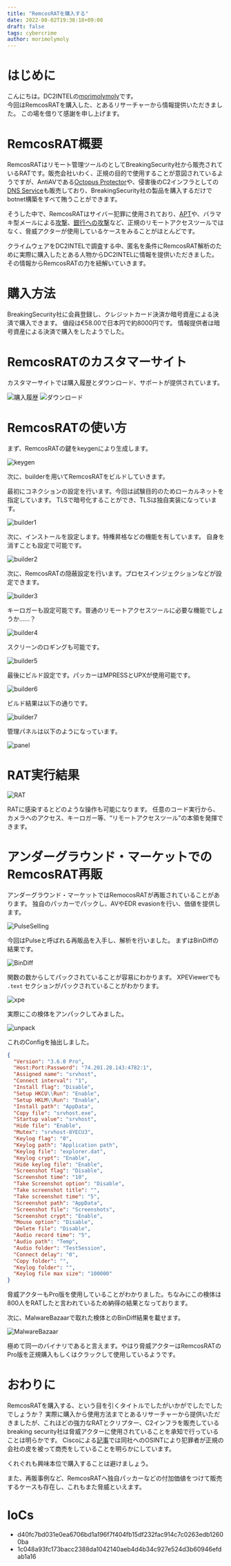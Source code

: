 ```yaml
---
title: "RemcosRATを購入する"
date: 2022-08-02T19:38:18+09:00
draft: false
tags: cybercrime
author: morimolymoly
---
```


<!--more-->


# はじめに
こんにちは。DC2INTELの[morimolymoly](https://morimolymoly.com)です。\
今回はRemcosRATを購入した、とあるリサーチャーから情報提供いただきました。
この場を借りて感謝を申し上げます。

# RemcosRAT概要
RemcosRATはリモート管理ツールのとしてBreakingSecurity社から販売されているRATです。販売会社いわく、正規の目的で使用することが意図されているようですが、AntiAVである[Octopus Protector](https://breakingsecurity.net/octopus/)や、侵害後のC2インフラとしての[DNS Service](https://breakingsecurity.net/dns-service/)も販売しており、BreakingSecurity社の製品を購入するだけでbotnet構築をすべて賄うことができます。

そうした中で、RemcosRATはサイバー犯罪に使用されており、[APT](https://www.paloaltonetworks.jp/company/in-the-news/2018/unit42-gorgon-group-slithering-nation-state-cybercrime)や、バラマキ型メールによる[攻撃](https://www.cc.uec.ac.jp/blogs/news/2021/07/20210708agenttesla-remcosrat.html)、[銀行への攻撃](https://heimdalsecurity.com/blog/remcosrat-malware-is-targeting-african-banks/)など、正規のリモートアクセスツールではなく、脅威アクターが使用しているケースをみることがほとんどです。

クライムウェアをDC2INTELで調査する中、匿名を条件にRemcosRAT解析のために実際に購入したとある人物からDC2INTELに情報を提供いただきました。
その情報からRemcosRATの力を紐解いていきます。

# 購入方法
BreakingSecurity社に会員登録し、クレジットカード決済か暗号資産による決済で購入できます。
値段は€58.00で日本円で約8000円です。
情報提供者は暗号資産による決済で購入をしたようでした。

# RemcosRATのカスタマーサイト
カスタマーサイトでは購入履歴とダウンロード、サポートが提供されています。

![購入履歴](images/order.png)
![ダウンロード](images/download.png)

# RemcosRATの使い方
まず、RemcosRATの鍵をkeygenにより生成します。

![keygen](images/keygen.png)

次に、builderを用いてRemcosRATをビルドしていきます。

最初にコネクションの設定を行います。今回は試験目的のためローカルネットを指定しています。
TLSで暗号化することができ、TLSは独自実装になっています。

![builder1](images/builder1.png)

次に、インストールを設定します。特権昇格などの機能を有しています。
自身を消すことも設定で可能です。

![builder2](images/builder2.png)

次に、RemcosRATの隠蔽設定を行います。プロセスインジェクションなどが設定できます。

![builder3](images/builder3.png)

キーロガーも設定可能です。普通のリモートアクセスツールに必要な機能でしょうか……？

![builder4](images/builder4.png)

スクリーンのロギングも可能です。

![builder5](images/builder5.png)

最後にビルド設定です。パッカーはMPRESSとUPXが使用可能です。

![builder6](images/builder6.png)

ビルド結果は以下の通りです。

![builder7](images/builder7.png)

管理パネルは以下のようになっています。

![panel](images/panel.png)

# RAT実行結果
![RAT](images/rat.png)

RATに感染するとどのような操作も可能になります。
任意のコード実行から、カメラへのアクセス、キーロガー等、“リモートアクセスツール”の本領を発揮できます。

# アンダーグラウンド・マーケットでのRemcosRAT再販
アンダーグラウンド・マーケットではRemocosRATが再販されていることがあります。
独自のパッカーでパックし、AVやEDR evasionを行い、価値を提供します。

![PulseSelling](images/pulseselling.png)

今回はPulseと呼ばれる再販品を入手し、解析を行いました。
まずはBinDiffの結果です。

![BinDiff](images/pulse.png)

関数の数からしてパックされていることが容易にわかります。
XPEViewerでも `.text` セクションがパックされていることがわかります。

![xpe](images/xpe.png)

実際にこの検体をアンパックしてみました。

![unpack](images/pulseunpack.png)

これのConfigを抽出しました。

```json
{
  "Version": "3.6.0 Pro",
  "Host:Port:Password": "74.201.28.143:4782:1",
  "Assigned name": "srvhost",
  "Connect interval": "1",
  "Install flag": "Disable",
  "Setup HKCU\\Run": "Enable",
  "Setup HKLM\\Run": "Enable",
  "Install path": "AppData",
  "Copy file": "srvhost.exe",
  "Startup value": "srvhost",
  "Hide file": "Enable",
  "Mutex": "srvhost-8YECU3",
  "Keylog flag": "0",
  "Keylog path": "Application path",
  "Keylog file": "explorer.dat",
  "Keylog crypt": "Enable",
  "Hide keylog file": "Enable",
  "Screenshot flag": "Disable",
  "Screenshot time": "10",
  "Take Screenshot option": "Disable",
  "Take screenshot title": "",
  "Take screenshot time": "5",
  "Screenshot path": "AppData",
  "Screenshot file": "Screenshots",
  "Screenshot crypt": "Enable",
  "Mouse option": "Disable",
  "Delete file": "Disable",
  "Audio record time": "5",
  "Audio path": "Temp",
  "Audio folder": "TestSession",
  "Connect delay": "0",
  "Copy folder": "",
  "Keylog folder": "",
  "Keylog file max size": "100000"
}
```

脅威アクターもPro版を使用していることがわかりました。ちなみにこの検体は800人をRATしたと言われているため納得の結果となっております。

次に、MalwareBazaarで取れた検体とのBinDiff結果を載せます。

![MalwareBazaar](images/real.png)

極めて同一のバイナリであると言えます。やはり脅威アクターはRemcosRATのPro版を正規購入もしくはクラックして使用しているようです。

# おわりに
RemcosRATを購入する、という目を引くタイトルでしたがいかがでしたでしたでしょうか？
実際に購入から使用方法までとあるリサーチャーから提供いただきましたが、これほどの強力なRATとクリプター、C2インフラを販売しているbreaking security社は脅威アクターに使用されていることを承知で行っていることは明らかです。
Ciscoによる[記事](https://gblogs.cisco.com/jp/2018/09/talos-picking-apart-remcos/)では同社へのOSINTにより犯罪者が正規の会社の皮を被って商売をしていることを明らかにしています。

くれぐれも興味本位で購入することは避けましょう。

また、再販事例など、RemcosRATへ独自パッカーなどの付加価値をつけて販売するケースも存在し、これもまた脅威といえます。

# IoCs
* d40fc7bd031e0ea6706bd1a196f7f404fb15df232fac914c7c0263edb12600ba
* 1c048a93fc173bacc2388da1042140aeb4d4b34c927e524d3b60946efdab1a16